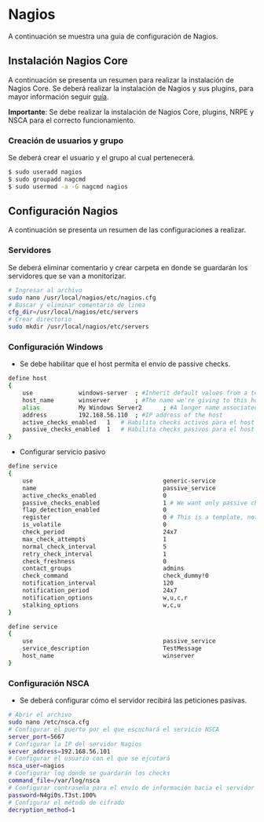 # Nagios

A continuación se muestra una guia de configuración de Nagios.

## Instalación Nagios Core

A continuación se presenta un resumen para realizar la instalación de Nagios Core. Se deberá realizar la instalación de Nagios y sus plugins, para mayor información seguir [guía](https://www.digitalocean.com/community/tutorials/how-to-install-nagios-4-and-monitor-your-servers-on-ubuntu-14-04).

**Importante**: Se debe realizar la instalación de Nagios Core, plugins, NRPE y NSCA para el correcto funcionamiento.

### Creación de usuarios y grupo

Se deberá crear el usuario y el grupo al cual pertenecerá.

```bash
$ sudo useradd nagios
$ sudo groupadd nagcmd
$ sudo usermod -a -G nagcmd nagios
```

## Configuración Nagios

A continuación se presenta un resumen de las configuraciones a realizar.

### Servidores

Se deberá eliminar comentario y crear carpeta en donde se guardarán los servidores que se van a monitorizar.

```bash
# Ingresar al archivo
sudo nano /usr/local/nagios/etc/nagios.cfg
# Buscar y eliminar comentario de linea
cfg_dir=/usr/local/nagios/etc/servers
# Crear directorio
sudo mkdir /usr/local/nagios/etc/servers
```

### Configuración Windows

* Se debe habilitar que el host permita el envío de passive checks.

```bash
define host
{
    use             windows-server  ; #Inherit default values from a template
    host_name       winserver       ; #The name we're giving to this host
    alias           My Windows Server2      ; #A longer name associated with the host
    address         192.168.56.110  ; #IP address of the host
    active_checks_enabled   1   # Habilita checks activos para el host
    passive_checks_enabled  1   # Habilita checks pasivos para el host
}
```

* Configurar servicio pasivo

```bash
define service
{
    use                                     generic-service
    name                                    passive_service
    active_checks_enabled                   0
    passive_checks_enabled                  1 # We want only passive checking
    flap_detection_enabled                  0
    register                                0 # This is a template, not a real service
    is_volatile                             0
    check_period                            24x7
    max_check_attempts                      1
    normal_check_interval                   5
    retry_check_interval                    1
    check_freshness                         0
    contact_groups                          admins
    check_command                           check_dummy!0
    notification_interval                   120
    notification_period                     24x7
    notification_options                    w,u,c,r
    stalking_options                        w,c,u
}

define service
{
    use                                     passive_service
    service_description                     TestMessage
    host_name                               winserver
}
```

### Configuración NSCA

* Se deberá configurar cómo el servidor recibirá las peticiones pasivas.

```bash
# Abrir el archivo
sudo nano /etc/nsca.cfg
# Configurar el puerto por el que escuchará el servicio NSCA
server_port=5667
# Configurar la IP del servidor Nagios
server_address=192.168.56.101
# Configurar el usuario con el que se ejcutará
nsca_user=nagios
# Configurar log donde se guardarán los checks
command_file=/var/log/nsca
# Configurar contraseña para el envío de información hacia el servidor NSCA
password=N4gi0s.T3st.100%
# Configurar el método de cifrado
decryption_method=1
```









